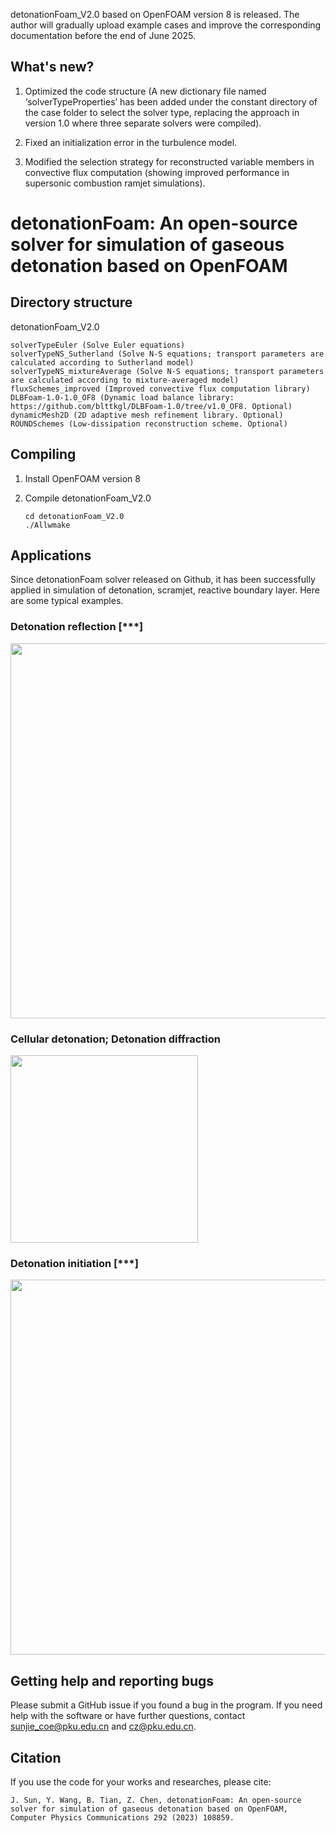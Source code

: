 detonationFoam_V2.0 based on OpenFOAM version 8 is released.
The author will gradually upload example cases and improve the corresponding documentation before the end of June 2025.
## What's new?
1. Optimized the code structure (A new dictionary file named ‘solverTypeProperties’ has been added under the constant directory of the case folder to select the solver type, replacing the approach in version 1.0 where three separate solvers were compiled).

3. Fixed an initialization error in the turbulence model.

4. Modified the selection strategy for reconstructed variable members in convective flux computation (showing improved performance in supersonic combustion ramjet simulations).

# detonationFoam: An open-source solver for simulation of gaseous detonation based on OpenFOAM

## Directory structure
detonationFoam_V2.0
   ```
   solverTypeEuler (Solve Euler equations)
   solverTypeNS_Sutherland (Solve N-S equations; transport parameters are calculated according to Sutherland model)
   solverTypeNS_mixtureAverage (Solve N-S equations; transport parameters are calculated according to mixture-averaged model)
   fluxSchemes_improved (Improved convective flux computation library)
   DLBFoam-1.0-1.0_OF8 (Dynamic load balance library: https://github.com/blttkgl/DLBFoam-1.0/tree/v1.0_OF8. Optional)
   dynamicMesh2D (2D adaptive mesh refinement library. Optional)
   ROUNDSchemes (Low-dissipation reconstruction scheme. Optional)
   ```
## Compiling 
1. Install OpenFOAM version 8

2. Compile detonationFoam_V2.0
   ```
   cd detonationFoam_V2.0
   ./Allwmake
   ```
## Applications
Since detonationFoam solver released on Github, it has been successfully applied in simulation of detonation, scramjet, reactive boundary layer. Here are some typical examples.

### Detonation reflection [***]
<img src="https://github.com/user-attachments/assets/ad47ad92-0bc0-47e9-ba89-baad03fc08a0" width="600"/>

### Cellular detonation; Detonation diffraction
<img src="https://github.com/user-attachments/assets/92718923-0eb8-45bb-84ed-99c029012046" width="300"/>

### Detonation initiation [***]
<img src="https://github.com/user-attachments/assets/80dbdd81-5235-41cc-903b-6966e6d70cbb" width="600"/>


## Getting help and reporting bugs
Please submit a GitHub issue if you found a bug in the program. If you need help with the software or have further questions, contact sunjie_coe@pku.edu.cn and cz@pku.edu.cn.

##  Citation
If you use the code for your works and researches, please cite: 

   ```
   J. Sun, Y. Wang, B. Tian, Z. Chen, detonationFoam: An open-source solver for simulation of gaseous detonation based on OpenFOAM, Computer Physics Communications 292 (2023) 108859.
   ```
